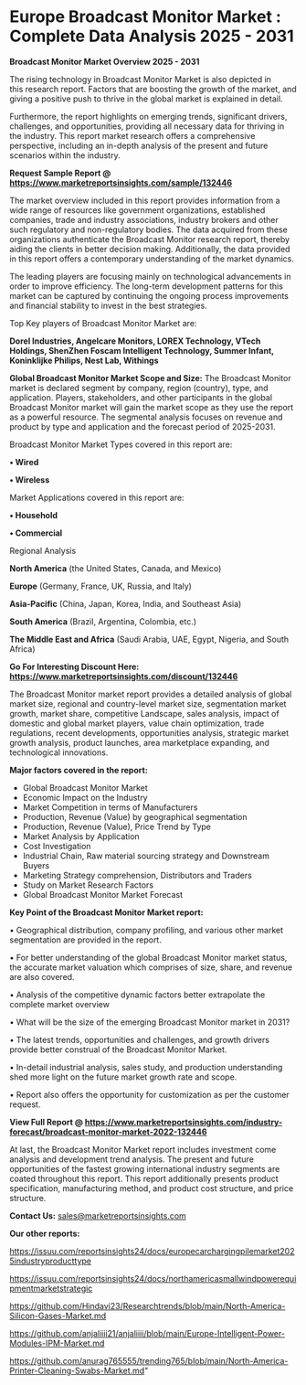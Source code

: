 # Europe Broadcast Monitor Market : Complete Data Analysis 2025 - 2031

<Strong> Broadcast Monitor Market Overview 2025 - 2031</strong>

The rising technology in Broadcast Monitor Market is also depicted in this research report. Factors that are boosting the growth of the market, and giving a positive push to thrive in the global market is explained in detail.

Furthermore, the report highlights on emerging trends, significant drivers, challenges, and opportunities, providing all necessary data for thriving in the industry. This report market research offers a comprehensive perspective, including an in-depth analysis of the present and future scenarios within the industry.

<strong>Request Sample Report @ <a href=https://www.marketreportsinsights.com/sample/132446>https://www.marketreportsinsights.com/sample/132446</a></strong>

The market overview included in this report provides information from a wide range of resources like government organizations, established companies, trade and industry associations, industry brokers and other such regulatory and non-regulatory bodies. The data acquired from these organizations authenticate the Broadcast Monitor research report, thereby aiding the clients in better decision making. Additionally, the data provided in this report offers a contemporary understanding of the market dynamics.

The leading players are focusing mainly on technological advancements in order to improve efficiency. The long-term development patterns for this market can be captured by continuing the ongoing process improvements and financial stability to invest in the best strategies.

Top Key players of Broadcast Monitor Market are:

<strong>Dorel Industries, Angelcare Monitors, LOREX Technology, VTech Holdings, ShenZhen Foscam Intelligent Technology, Summer Infant, Koninklijke Philips, Nest Lab, Withings</strong>

<strong><b>Global Broadcast Monitor Market Scope and Size:</b></strong>
The Broadcast Monitor market is declared segment by company, region (country), type, and application. Players, stakeholders, and other participants in the global Broadcast Monitor market will gain the market scope as they use the report as a powerful resource. The segmental analysis focuses on revenue and product by type and application and the forecast period of 2025-2031.

Broadcast Monitor Market Types covered in this report are:

<strong>• Wired

• Wireless</strong>

Market Applications covered in this report are:

<strong>• Household

• Commercial</strong> 

Regional Analysis

<strong>North America</strong> (the United States, Canada, and Mexico)

<strong>Europe</strong> (Germany, France, UK, Russia, and Italy)

<strong>Asia-Pacific</strong> (China, Japan, Korea, India, and Southeast Asia)

<strong>South America</strong> (Brazil, Argentina, Colombia, etc.)

<strong>The Middle East and Africa</strong> (Saudi Arabia, UAE, Egypt, Nigeria, and South Africa)

<strong>Go For Interesting Discount Here: <a href=https://www.marketreportsinsights.com/discount/132446>https://www.marketreportsinsights.com/discount/132446</a></strong>

The Broadcast Monitor market report provides a detailed analysis of global market size, regional and country-level market size, segmentation market growth, market share, competitive Landscape, sales analysis, impact of domestic and global market players, value chain optimization, trade regulations, recent developments, opportunities analysis, strategic market growth analysis, product launches, area marketplace expanding, and technological innovations.

<strong><b>Major factors covered in the report:</b></strong>
<ul>
  <li>Global Broadcast Monitor Market </li>
  <li>Economic Impact on the Industry</li>
  <li>Market Competition in terms of Manufacturers</li>
  <li>Production, Revenue (Value) by geographical segmentation</li>
  <li>Production, Revenue (Value), Price Trend by Type</li>
  <li>Market Analysis by Application</li>
  <li>Cost Investigation</li>
  <li>Industrial Chain, Raw material sourcing strategy and Downstream Buyers</li>
  <li>Marketing Strategy comprehension, Distributors and Traders</li>
  <li>Study on Market Research Factors</li>
  <li>Global Broadcast Monitor Market Forecast</li>
</ul>

<strong><b>Key Point of the Broadcast Monitor Market report:</b></strong>

• Geographical distribution, company profiling, and various other market segmentation are provided in the report.

• For better understanding of the global Broadcast Monitor market status, the accurate market valuation which comprises of size, share, and revenue are also covered.

• Analysis of the competitive dynamic factors better extrapolate the complete market overview

• What will be the size of the emerging Broadcast Monitor market in 2031?

• The latest trends, opportunities and challenges, and growth drivers provide better construal of the Broadcast Monitor Market.

• In-detail industrial analysis, sales study, and production understanding shed more light on the future market growth rate and scope.

• Report also offers the opportunity for customization as per the customer request.

<strong><b>View Full Report @ <a href=https://www.marketreportsinsights.com/industry-forecast/broadcast-monitor-market-2022-132446>https://www.marketreportsinsights.com/industry-forecast/broadcast-monitor-market-2022-132446</a></b></strong>


At last, the Broadcast Monitor Market report includes investment come analysis and development trend analysis. The present and future opportunities of the fastest growing international industry segments are coated throughout this report. This report additionally presents product specification, manufacturing method, and product cost structure, and price structure.

<strong>Contact Us:</strong>
sales@marketreportsinsights.com

<strong>Our other reports:</strong>

<a href=https://issuu.com/reportsinsights24/docs/europecarchargingpilemarket2025industryproducttype>https://issuu.com/reportsinsights24/docs/europecarchargingpilemarket2025industryproducttype</a>

<a href=https://issuu.com/reportsinsights24/docs/northamericasmallwindpowerequipmentmarketstrategic>https://issuu.com/reportsinsights24/docs/northamericasmallwindpowerequipmentmarketstrategic</a>

<a href=https://github.com/Hindavi23/Researchtrends/blob/main/North-America-Silicon-Gases-Market.md>https://github.com/Hindavi23/Researchtrends/blob/main/North-America-Silicon-Gases-Market.md</a>

<a href=https://github.com/anjaliiii21/anjaliiii/blob/main/Europe-Intelligent-Power-Modules-IPM-Market.md>https://github.com/anjaliiii21/anjaliiii/blob/main/Europe-Intelligent-Power-Modules-IPM-Market.md</a>

<a href=https://github.com/anurag765555/trending765/blob/main/North-America-Printer-Cleaning-Swabs-Market.md>https://github.com/anurag765555/trending765/blob/main/North-America-Printer-Cleaning-Swabs-Market.md</a>"

